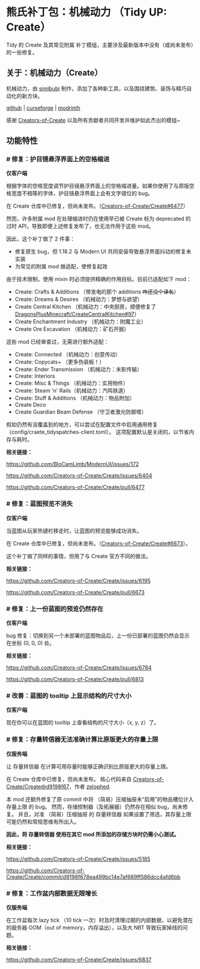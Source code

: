 # 熊氏补丁包：机械动力 （Tidy UP: Create）
Tidy 的 Create 及其常见附属 补丁模组，主要涉及最新版本中没有（或尚未发布）的一些修复。

## 关于：机械动力（Create）

机械动力，由 [simibubi](https://github.com/simibubi) 制作，添加了各种新工具，以及围绕建筑、装饰与精巧自动化的新方块。

[github](https://github.com/Creators-of-Create/Create)
| [curseforge](https://www.curseforge.com/minecraft/mc-mods/create)
| [modrinth](https://modrinth.com/mod/create)

感谢 [Creators-of-Create](https://github.com/Creators-of-Create) 以及所有贡献者共同开发并维护如此杰出的模组~

## 功能特性

### # 修复：护目镜悬浮界面上的空格缩进

**仅客户端**

根据字体的空格宽度调节护目镜悬浮界面上的空格缩进量。如果你使用了与原版空格宽度不相等的字体，护目镜悬浮界面上会有文字错位的 bug。

在 Create 仓库中已修复，但尚未发布。（[Creators-of-Create/Create#6477](https://github.com/Creators-of-Create/Create/pull/6477)）

然而，许多附属 mod 在处理缩进时仍在使用早已被 Create 标为 deprecated 的过时 API，导致即便上述修复发布了，也无法作用于这些 mod。

因此，这个补丁做了 2 件事：

- 修复原生 bug，但 1.18.2 与 Modern UI 共同安装导致悬浮界面抖动的修复未实装
- 为常见的附属 mod 做适配，使修复起效

由于技术限制，使用 mixin 时必须提供精确的作用目标。目前已适配如下 mod：
- Create: Crafts & Additions （带发电的那个 additions ~~咋还没个译名~~）
- Create: Dreams & Desires （机械动力：梦想与欲望）
- Create Central Kitchen （机械动力：中央厨房，顺便修复了 [DragonsPlusMinecraft/CreateCentralKitchen#97](https://github.com/DragonsPlusMinecraft/CreateCentralKitchen/issues/97)）
- Create Enchantment Industry （机械动力：附魔工业）
- Create Ore Excavation （机械动力：矿石开掘）

这些 mod 已经审查过，无需进行额外适配：
- Create: Connected （机械动力：创意传动）
- Create: Copycats+ （更多伪装板！）
- Create: Ender Transmission （机械动力：末影传输）
- Create: Interiors
- Create: Misc & Things （机械动力：实用物件）
- Create: Steam 'n' Rails（机械动力：汽鸣铁道）
- Create: Stuff & Additions （机械动力：物品附加）
- Create Deco
- Create Guardian Beam Defense （守卫者激光防御塔）

假如仍然有没覆盖到的地方，可以尝试在配置文件中启用通用修复（config/craete_tidyspatches-client.toml）。
这项配置默认是关闭的，以节省内存与耗时。

**相关链接：**

https://github.com/BloCamLimb/ModernUI/issues/172

https://github.com/Creators-of-Create/Create/issues/6404

https://github.com/Creators-of-Create/Create/pull/6477

### # 修复：蓝图预览不消失

**仅客户端**

当蓝图从玩家热键栏移走时，让蓝图的预览能够成功消失。

在 Create 仓库中已修复，但尚未发布。（[Creators-of-Create/Create#6673](https://github.com/Creators-of-Create/Create/pull/6673)）。

这个补丁做了同样的事情，但用了与 Create 官方不同的做法。

**相关链接：**

https://github.com/Creators-of-Create/Create/issues/6195

https://github.com/Creators-of-Create/Create/pull/6673

### # 修复：上一份蓝图的预览仍然存在

**仅客户端**

bug 修复：切换到另一个未部署的蓝图物品后，上一份已部署的蓝图仍然会显示在坐标 (0, 0, 0) 处。

**相关链接：**

https://github.com/Creators-of-Create/Create/issues/6784

https://github.com/Creators-of-Create/Create/pull/6813

### # 改善：蓝图的 tooltip 上显示结构的尺寸大小

**仅客户端**

现在你可以在蓝图的 tooltip 上查看结构的尺寸大小（x, y, z）了。

### # 修复：存量转信器无法准确计算比原版更大的存量上限

**仅服务端**

让 存量转信器 在计算可用存量时能够正确识别比原版更大的存量上限。

在 Create 仓库中已修复，但尚未发布。
核心代码来自 [Creators-of-Create/Create@d9198f67](https://github.com/Creators-of-Create/Create/commit/d9198f678ea499bc14e7af669ff586dcc4afd6bb)，作者 [zelophed](https://github.com/zelophed).

本 mod 还额外修复了原 commit 中将 （简易）压缩抽屉未“启用”的物品槽位计入存量上限 的 bug。
然而，存储控制器（及拓展器）仍然存在相似 bug，尚未修复。
并且，对准 （简易）压缩抽屉 的 存量转信器 如果设置了筛选，其存量上限可能仍然和常规思维有所出入。

**因此，将 存量转信器 使用在其它 mod 所添加的存储方块时仍需小心测试。**

**相关链接：**

https://github.com/Creators-of-Create/Create/issues/5185

https://github.com/Creators-of-Create/Create/commit/d9198f678ea499bc14e7af669ff586dcc4afd6bb

### # 修复：工作盆内部数据无限增长

**仅服务端**

在工作盆每次 lazy tick （10 tick 一次）时及时清理过期的内部数据，以避免潜在的服务器 OOM（out of memory，内存溢出），以及大 NBT 导致玩家掉线的问题。

**相关链接：**

https://github.com/Creators-of-Create/Create/issues/6837

